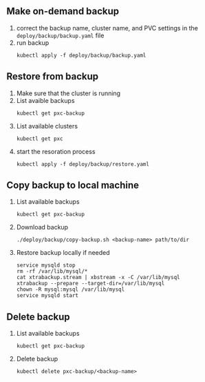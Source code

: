 ## Make on-demand backup
1. correct the backup name, cluster name, and PVC settings in the `deploy/backup/backup.yaml` file
2. run backup
   ```
   kubectl apply -f deploy/backup/backup.yaml
   ```
## Restore from backup
1. Make sure that the cluster is running
2. List avaible backups
   ```
   kubectl get pxc-backup
   ```
3. List available clusters
   ```
   kubectl get pxc
   ```
4. start the resoration process
   ```
   kubectl apply -f deploy/backup/restore.yaml
   ```
## Copy backup to local machine
1. List available backups
   ```
   kubectl get pxc-backup
   ```
2. Download backup
   ```
   ./deploy/backup/copy-backup.sh <backup-name> path/to/dir
   ```
3. Restore backup locally if needed
   ```
   service mysqld stop
   rm -rf /var/lib/mysql/*
   cat xtrabackup.stream | xbstream -x -C /var/lib/mysql
   xtrabackup --prepare --target-dir=/var/lib/mysql
   chown -R mysql:mysql /var/lib/mysql
   service mysqld start
   ```
## Delete backup
1. List available backups
   ```
   kubectl get pxc-backup
   ```
2. Delete backup
   ```
   kubectl delete pxc-backup/<backup-name>
   ```
